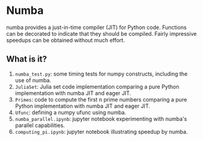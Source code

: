 # Numba
numba provides a just-in-time compiler (JIT) for Python code. Functions can be
decorated to indicate that they should be compiled.  Fairly impressive speedups
can be obtained without much effort.


## What is it?
1. `numba_test.py`: some timing tests for numpy constructs, including the
    use of numba.
1. `JuliaSet`: Julia set code implementation comparing a pure Python
    implementation with numba JIT and eager JIT.
1. `Primes`: code to compute the first n prime numbers comparing a pure Python
    implementation with numba JIT and eager JIT.
1. `Ufunc`: defining a numpy ufunc using numba.
1. `numba_parallel.ipynb`: jupyter notebook experimenting with numba's
   parallel capabilities.
1. `computing_pi.ipynb`: jupyter notebook illustrating speedup by numba.
